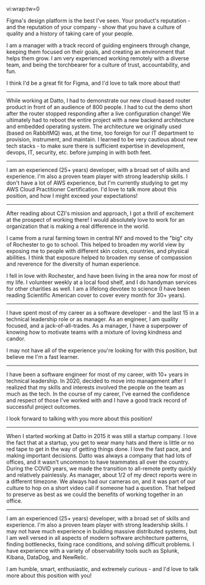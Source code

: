 vi:wrap:tw=0

Figma's design platform is the best I've seen. Your product's reputation  - and the reputation of your company - show that you have a culture of quality and a history of taking care of your people. 

I am a manager with a track record of guiding engineers through change, keeping them focused on their goals, and creating an environment that helps them grow. I am very experienced working remotely with a diverse team, and being the torchbearer for a culture of trust, accountability, and fun. 

I think I'd be a great fit for Figma, and I'd love to talk more about that!

-----

While working at Datto, I had to demonstrate our new cloud-based router product in front of an audience of 800 people. I
had to cut the demo short after the router stopped responding after a live configuration change! We ultimately had to reboot the entire project  with a new backend architecture and embedded operating system. The architecture we originally used (based on RabbitMQ) was, at the time, too foreign for our IT department to provision, instrument, and maintain. I learned to be very cautious about new tech stacks - to make sure there is sufficient expertise in development, devops, IT, security, etc. before jumping in with both feet.


-----

I am an experienced (25+ years) developer, with a broad set of skills and experience. I'm also a proven team player with strong leadership skills. I don't have a lot of AWS experience, but I'm currently studying to get my AWS Cloud Practitioner Certification. I'd love to talk more about this position, and how I might exceed your expectations!

-----

After reading about CZI's mission and approach, I got a thrill of excitement at the prospect of working there! I would absolutely love to work for an organization that is making a real difference in the world.

I came from a rural farming town in central NY and moved to the "big" city of Rochester to go to school. This helped to broaden my world view by exposing me to people with different skin colors, countries, and physical abilities. I think that exposure helped to broaden my sense of compassion and reverence for the diversity of human experience.

I fell in love with Rochester, and have been living in the area now for most of my life. I volunteer weekly at a local food shelf, and I do handyman services for other charities as well. I am a lifelong devotee to science (I have been reading Scientific American cover to cover every month for 30+ years).

-----
I have spent most of my career as a software developer - and the last 15 in a technical leadership role or as manager. As an engineer, I am quality focused, and a jack-of-all-trades. As a manager, I have a superpower of knowing how to motivate teams with a mixture of loving kindness and candor.

I may not have all of the experience you're looking for with this position, but believe me I'm a fast learner.

-----

I have been a software engineer for most of my career, with 10+ years in technical leadership. In 2020, decided to move into management after I realized that my skills and interests involved the people on the team as much as the tech.
In the course of my career, I've earned the confidence and respect of those I've worked with and I have a good track record of successful project outcomes.

I look forward to talking with you more about this position!

-----

When I started working at Datto in 2015 it was still a startup company. I love the fact that at a startup, you get to wear many hats and there is little or no red tape to get in the way of getting things done. I love the fast pace, and making important decisions. Datto was always a company that had lots of offices, and it wasn't uncommon to have teammates all over the country. During the COVID years, we made the transition to all-remote pretty quickly and relatively painlessly. As manager, about 1/2 of my direct reports were in a different timezone. We always had our cameras on, and it was part of our culture to hop on a short video call if someone had a question. That helped to preserve as best as we could the benefits of working together in an office.

-----

I am an experienced (25+ years) developer, with a broad set of skills and experience. I'm also a proven team player with strong leadership skills.  I may not have much experience in building massive distributed systems, but I am well versed in all aspects of modern software architecture patterns, finding bottlenecks, fixing race conditions, and solving difficult problems. I have experience with a variety of observability tools such as Splunk, Kibana, DataDog, and NewRelic.

I am humble, smart, enthusiastic, and extremely curious - and I'd love to talk more about this position with you!
